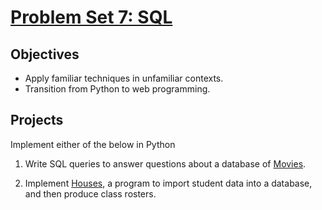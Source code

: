 # [Problem Set 7: SQL](https://cs50.harvard.edu/x/2020/psets/7/) #

## Objectives ##
* Apply familiar techniques in unfamiliar contexts.
* Transition from Python to web programming.

## Projects ##
Implement either of the below in Python

1. Write SQL queries to answer questions about a database of [Movies](https://cs50.harvard.edu/x/2020/psets/7/movies/).

2. Implement [Houses](https://cs50.harvard.edu/x/2020/psets/7/houses/), a program to import student data into a database, and then produce class rosters.

